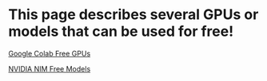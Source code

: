 # This page describes several GPUs or models that can be used for free!

[Google Colab Free GPUs](https://www.google.com)

[NVIDIA NIM Free Models](https://www.google.com)
